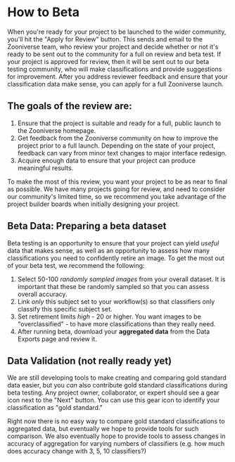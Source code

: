 # How to Beta
When you're ready for your project to be launched to the wider community, you'll hit the "Apply for Review" button. This sends and email to the Zooniverse team, who review your project and decide whether or not it's ready to be sent out to the community for a full on review and beta test. If your project is approved for review, then it will be sent out to our beta testing community, who will make classifications and provide suggestions for improvement. After you address reviewer feedback and ensure that your classification data make sense, you can apply for a full Zooniverse launch.

## The goals of the review are:
1. Ensure that the project is suitable and ready for a full, public launch to the Zooniverse homepage.
2. Get feedback from the Zooniverse community on how to improve the project prior to a full launch. Depending on the state of your project, feedback can vary from minor text changes to major interface redesign.
3. Acquire enough data to ensure that your project can produce meaningful results.

To make the most of this review, you want your project to be as near to final as possible. We have many projects going for review, and need to consider our community's limited time, so we recommend you take advantage of the project builder boards when initially designing your project.

## Beta Data: Preparing a beta dataset
Beta testing is an opportunity to ensure that your project can yield _useful_ data that makes sense, as well as an opportunity to assess how many classifications you need to confidently retire an image. To get the most out of your beta test, we recommend the following:  
1. Select 50-100 _randomly sampled images_ from your overall dataset. It is important that these be randomly sampled so that you can assess overall accuracy.  
2. Link _only_ this subject set to your workflow(s) so that classifiers only classify this specific subject set.
3. Set retirement limits _high_ - 20 or higher. You want images to be "overclassified" - to have more classifications than they really need.  
4. After running beta, download your **aggregated data** from the Data Exports page and review it.   

## Data Validation (not really ready yet)
We are still developing tools to make creating and comparing gold standard data easier, but you _can_ also contribute gold standard classifications during beta testing. Any project owner, collaborator, or expert should see a gear icon next to the "Next" button. You can use this gear icon to identify your classification as "gold standard."

Right now there is no easy way to compare gold standard classifications to aggregated data, but eventually we hope to provide tools for such comparison. We also eventually hope to provide tools to assess changes in accuracy of aggregation for varying numbers of classifiers (e.g. how much does accuracy change with 3, 5, 10 classifiers?)
